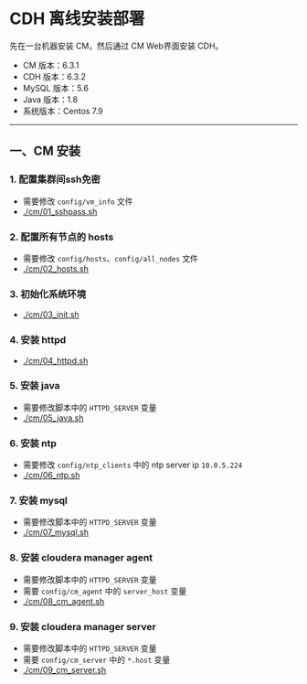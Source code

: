 # CDH 离线安装部署

先在一台机器安装 CM，然后通过 CM Web界面安装 CDH。

- CM 版本：6.3.1
- CDH 版本：6.3.2
- MySQL 版本：5.6
- Java 版本：1.8
- 系统版本：Centos 7.9

*****

## 一、CM 安装

### 1. 配置集群间ssh免密
- 需要修改 `config/vm_info` 文件
- [./cm/01_sshpass.sh](./cm/01_sshpass.sh)

### 2. 配置所有节点的 hosts
- 需要修改 `config/hosts`、`config/all_nodes` 文件
- [./cm/02_hosts.sh](./cm/02_hosts.sh)

### 3. 初始化系统环境
- [./cm/03_init.sh](./cm/03_init.sh)

### 4. 安装 httpd
- [./cm/04_httpd.sh](./cm/04_httpd.sh)

### 5. 安装 java
- 需要修改脚本中的 `HTTPD_SERVER` 变量
- [./cm/05_java.sh](./cm/05_java.sh)

### 6. 安装 ntp
- 需要修改 `config/ntp_clients` 中的 ntp server ip `10.0.5.224`
- [./cm/06_ntp.sh](./cm/06_ntp.sh)

### 7. 安装 mysql
- 需要修改脚本中的 `HTTPD_SERVER` 变量
- [./cm/07_mysql.sh](./cm/07_mysql.sh)

### 8. 安装 cloudera manager agent
- 需要修改脚本中的 `HTTPD_SERVER` 变量
- 需要 `config/cm_agent` 中的 `server_host` 变量
- [./cm/08_cm_agent.sh](./cm/08_cm_agent.sh)

### 9. 安装 cloudera manager server
- 需要修改脚本中的 `HTTPD_SERVER` 变量
- 需要 `config/cm_server` 中的 `*.host` 变量
- [./cm/09_cm_server.sh](./cm/09_cm_server.sh)

